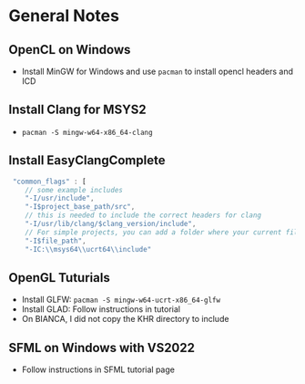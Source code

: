 # General Notes

## OpenCL on Windows

- Install MinGW for Windows and use `pacman` to install opencl headers and ICD

## Install Clang for MSYS2
- `pacman -S mingw-w64-x86_64-clang`

## Install EasyClangComplete

```javascript
 "common_flags" : [
    // some example includes
    "-I/usr/include",
    "-I$project_base_path/src",
    // this is needed to include the correct headers for clang
    "-I/usr/lib/clang/$clang_version/include",
    // For simple projects, you can add a folder where your current file is
    "-I$file_path",
    "-IC:\\msys64\\ucrt64\\include"
```

## OpenGL Tuturials

- Install GLFW: `pacman -S mingw-w64-ucrt-x86_64-glfw`
- Install GLAD: Follow instructions in tutorial
- On BIANCA, I did not copy the KHR directory to include


## SFML on Windows with VS2022
- Follow instructions in SFML tutorial page
